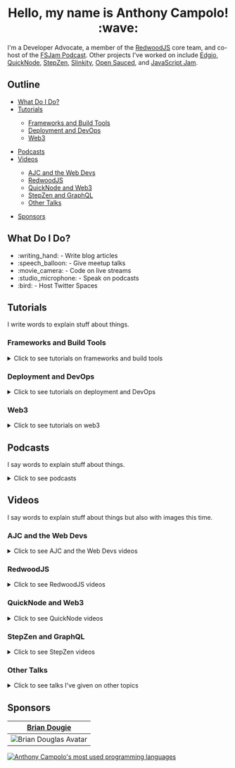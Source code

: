 <h1 align="center">
  Hello, my name is Anthony Campolo! :wave:
</h1>

<p align="left">
  I'm a Developer Advocate, a member of the <a href="https://redwoodjs.com/">RedwoodJS</a> core team, and co-host of the <a href="https://fsjam.org/">FSJam Podcast</a>. Other projects I've worked on include <a href="https://edg.io/">Edgio</a>, <a href="https://quicknode.com/">QuickNode</a>, <a href="https://stepzen.com/">StepZen</a>, <a href="https://slinkity.dev/">Slinkity</a>, <a href="https://opensauced.pizza/">Open Sauced</a>, and <a href="https://www.javascriptjam.com/">JavaScript Jam</a>.
</p>

<h2>Outline</h2>

<ul>
  <li><a href="#what-do-i-do">What Do I Do?</a></li>
  <li><a href="#tutorials">Tutorials</a></li>
  <ul>
    <li><a href="#frameworks-and-build-tools">Frameworks and Build Tools</a></li>
    <li><a href="#deployment-and-devops">Deployment and DevOps</a></li>
    <li><a href="#web3">Web3</a></li>
  </ul>
</ul>
<ul>
  <li><a href="#podcasts">Podcasts</a></li>
  <li><a href="#videos">Videos</a></li>
  <ul>
    <li><a href="#ajc-and-the-web-devs">AJC and the Web Devs</a></li>
    <li><a href="#redwoodjs">RedwoodJS</a></li>
    <li><a href="#quicknode-and-web3">QuickNode and Web3</a></li>
    <li><a href="#stepzen-and-graphql">StepZen and GraphQL</a></li>
    <li><a href="#other-talks">Other Talks</a></li>
  </ul>
</ul>
<ul>
  <li><a href="#sponsors">Sponsors</a></li>
</ul>

<h2>What Do I Do?</h2>

<ul>
  <li>:writing_hand: - Write blog articles</li>
  <li>:speech_balloon: - Give meetup talks</li>
  <li>:movie_camera: - Code on live streams</li>
  <li>:studio_microphone: - Speak on podcasts</li>
  <li>:bird: - Host Twitter Spaces</li>
</ul>

## Tutorials

I write words to explain stuff about things.

### Frameworks and Build Tools

<details>
  <summary>Click to see tutorials on frameworks and build tools</summary><br>

  | Blog                                                                                                           | Repo                                                                      |
  | -------------------------------------------------------------------------------------------------------------- | ------------------------------------------------------------------------- |
  | [A First Look at tRPC](https://ajcwebdev.com/first-look-trpc/)                                                 | [Repo](https://github.com/ajcwebdev/a-first-look/tree/main/trpc)          |
  | [A First Look at SolidStart](https://ajcwebdev.com/first-look-solidstart/)                                     | [Repo](https://github.com/ajcwebdev/a-first-look/tree/main/solidstart)    |
  | [A First Look at create-t3-app](https://ajcwebdev.com/first-look-create-t3-app/)                               | [Repo](https://github.com/ajcwebdev/a-first-look/tree/main/t3)            |
  | [A First Look at Astro](https://ajcwebdev.com/first-look-astro/)                                               | [Repo](https://github.com/ajcwebdev/a-first-look/tree/main/astro)         |
  | [A First Look at Oak](https://ajcwebdev.com/first-look-oak/)                                                   | [Repo](https://github.com/ajcwebdev/a-first-look/tree/main/oak)           |
  | [A First Look at Nuxt 3](https://ajcwebdev.com/first-look-nuxt-3/)                                             | [Repo](https://github.com/ajcwebdev/a-first-look/tree/main/nuxt3)         |
  | [A First Look at GraphQL Helix](https://ajcwebdev.com/first-look-gql-helix/)                                   | [Repo](https://github.com/ajcwebdev/a-first-look/tree/main/graphql-helix) |
  | [A First Look at KeystoneJS](https://ajcwebdev.com/first-look-keystonejs/)                                     | TODO                                                                      |
  | [A First Look at Slinkity](https://ajcwebdev.com/first-look-slinkity/)                                         | [Repo](https://github.com/ajcwebdev/a-first-look/tree/main/slinkity)      |
  | [A First Look at React 18 with Vite/Netlify](https://ajcwebdev.com/first-look-react-18-with-vite-and-netlify/) | [Repo](https://github.com/ajcwebdev/a-first-look/tree/main/react18)       |
  | [A First Look at Remix](https://ajcwebdev.com/first-look-remix/)                                               | [Repo](https://github.com/ajcwebdev/a-first-look/tree/main/remix)         |
  | [A First Look at Vite](https://ajcwebdev.com/first-look-vite/)                                                 | [Repo](https://github.com/ajcwebdev/a-first-look/tree/main/vite)          |
  | [A First Look at SvelteKit](https://ajcwebdev.com/first-look-sveltekit/)                                       | [Repo](https://github.com/ajcwebdev/a-first-look/tree/main/sveltekit)     |
</details>

### Deployment and DevOps

<details>
  <summary>Click to see tutorials on deployment and DevOps</summary><br>

  | Blog                                                                                                     | Repo                                                                         |
  | -------------------------------------------------------------------------------------------------------- | ---------------------------------------------------------------------------- |
  | [A First Look at Pulumi](https://ajcwebdev.com/first-look-pulumi/)                                       | [Repo](https://github.com/ajcwebdev/a-first-look/tree/main/pulumi)           |
  | [A First Look at AWS Fargate](https://ajcwebdev.com/first-look-aws-fargate/)                             | TODO                                                                         |
  | [A First Look at Serverless Cloud](https://ajcwebdev.com/first-look-serverless-cloud/)                   | [Repo](https://github.com/ajcwebdev/a-first-look/tree/main/serverless-cloud) |
  | [A First Look at Fly](https://ajcwebdev.com/first-look-fly/)                                             | [Repo](https://github.com/ajcwebdev/a-first-look/tree/main/fly)              |
  | [A First Look at GitHub Actions](https://ajcwebdev.com/first-look-github-actions/)                       | [Repo](https://github.com/ajcwebdev/a-first-look/tree/main/actions)          |
  | [A First Look at PostGraphile with Railway](https://ajcwebdev.com/first-look-postgraphile-with-railway/) | TODO                                                                         |
  | [A First Look at Docker](https://ajcwebdev.com/first-look-docker/)                                       | [Repo](https://github.com/ajcwebdev/a-first-look/tree/main/docker)           |
  | [A First Look at Azure Functions](https://ajcwebdev.com/first-look-azure-functions/)                     | [Repo](https://github.com/ajcwebdev/a-first-look/tree/main/azure)            |
  | [A First Look at Serverless Framework](https://ajcwebdev.com/first-look-serverless-framework/)           | [Repo](https://github.com/ajcwebdev/a-first-look/tree/main/serverless)       |
  | [A First Look at Architect](https://ajcwebdev.com/first-look-architect/)                                 | [Repo](https://github.com/ajcwebdev/a-first-look/tree/main/architect)        |
  | [A First Look at Amplify with Vite](https://ajcwebdev.com/first-look-amplify-with-vite/)                 | [Repo](https://github.com/ajcwebdev/a-first-look/tree/main/amplify)          |
  | [A First Look at AWS SAM](https://ajcwebdev.com/first-look-aws-sam/)                                     | [Repo](https://github.com/ajcwebdev/a-first-look/tree/main/sam)              |
  | [A First Look at AWS CDK](https://ajcwebdev.com/first-look-aws-cdk/)                                     | [Repo](https://github.com/ajcwebdev/a-first-look/tree/main/cdk)              |
  | [A First Look at Cloudflare Workers](https://ajcwebdev.com/first-look-cloudflare-workers/)               | [Repo](https://github.com/ajcwebdev/a-first-look/tree/main/workers)          |
  | [A First Look at Cloudflare Pages](https://ajcwebdev.com/first-look-cloudflare-pages/)                   | [Repo](https://github.com/ajcwebdev/a-first-look/tree/main/cfpages)          |
</details>

### Web3

<details>
  <summary>Click to see tutorials on web3</summary><br>

  | Blog                                                                                                                                                | Repo                                                                  |
  | --------------------------------------------------------------------------------------------------------------------------------------------------- | --------------------------------------------------------------------- |
  | [A First Look at IPFS](https://ajcwebdev.com/first-look-ipfs/)                                                                                      | [Repo](https://github.com/ajcwebdev/a-first-look/tree/main/ipfs)      |
  | [A First Look at Avalanche](https://www.quicknode.com/guides/other-chains/avalanche/how-to-create-a-dapp-on-avalanches-fuji-testnet-with-quicknode) | [Repo](https://github.com/ajcwebdev/a-first-look/tree/main/avalanche) |
  | [Storing NFT Information Off-Chain with Fauna](https://ajcwebdev.com/storing-nft-information-with-fauna/)                                           | TODO                                                                  |
  | [A First Look at Ethers and Hardhat](https://ajcwebdev.com/first-look-ethers-and-hardhat/)                                                          | [Repo](https://github.com/ajcwebdev/a-first-look/tree/main/ethers)    |
</details>

## Podcasts

I say words to explain stuff about things.

<details>
  <summary>Click to see podcasts</summary><br>

  | Date       | Show                                                                        | Episode                                                                                                                                                                                                                |
  | ---------- | --------------------------------------------------------------------------- | ---------------------------------------------------------------------------------------------------------------------------------------------------------------------------------------------------------------------- |
  | 2023-03-17 | [PodRocket](https://podrocket.logrocket.com/)                               | [Living on the Edge with Anthony Campolo](https://podrocket.logrocket.com/living-on-the-edge)                                                                                                                          |
  | 2022-10-12 | [Modern Web](https://modernweb.podbean.com/)                                | [Hot Takes on Frameworks: React, Solid, Qwik, Svelte, Astro, Fresh, Marko, & More!](https://modernweb.podbean.com/e/s09e17-modern-web-podcast-hot-takes-on-frameworks-react-solid-qwik-svelte-astro-fresh-marko-more/) |
  | 2022-09-28 | [vEmpire DDAO](https://www.youtube.com/@VEMP)                               | [The Side of Crypto You Don't Know](https://www.youtube.com/watch?v=rva6tbEiEWI)                                                                                                                                       |
  | 2022-09-15 | [Compressed.fm](https://www.compressed.fm/)                                 | [Leveraging Blockchain Infrastructure for Decentralized, Web3 Apps](https://www.compressed.fm/episode/82)                                                                                                              |
  | 2022-07-28 | [Jamstack Radio](https://www.heavybit.com/library/podcasts/jamstack-radio/) | [Blockchain Infrastructure with Anthony Campolo of QuickNode](https://www.heavybit.com/library/podcasts/jamstack-radio/ep-106-blockchain-infrastructure-with-anthony-campolo-of-quicknode/)                            |
  | 2022-04-22 | [PodRocket](https://podrocket.logrocket.com/)                               | [QuickNode with Anthony Campolo and Noah Hein](https://podrocket.logrocket.com/quicknode)                                                                                                                              |
  | 2022-01-11 | [JavaScript Jabber](https://topenddevs.com/podcasts/javascript-jabber/)     | [Simplifying Slinkity with Anthony Campolo](https://topenddevs.com/podcasts/javascript-jabber/episodes/simplifying-slinkity-with-anthony-campolo)                                                                      |
  | 2021-10-13 | [JavaScript Jam](https://www.javascriptjam.com/)                            | [RedwoodJS: The JS App Framework](https://www.youtube.com/watch?v=QubWxw4hl_A)                                                                                                                                         |
  | 2021-06-09 | [Does Not Compute](https://dnc.show/)                                       | [Anthony Campolo: Redwood, StepZen, and More](https://spec.fm/podcasts/does-not-compute/FzVJ74U3)                                                                                                                      |
  | 2021-05-28 | [Talking Serverless](https://www.talkingserverless.io/)                     | [Anthony Campolo Returns!](https://www.talkingserverless.io/episodes/ep-38%3A-anthony-campolo-returns!)                                                                                                                |
  | 2021-05-18 | [PodRocket](https://podrocket.logrocket.com/)                               | [GraphQL 101 with Anthony Campolo](https://podrocket.logrocket.com/graphql)                                                                                                                                            |
  | 2021-02-23 | [JavaScript Jabber](https://topenddevs.com/podcasts/javascript-jabber/)     | [RedwoodJS Brings Fullstack to the Jamstack with Anthony Campolo](https://topenddevs.com/podcasts/javascript-jabber/episodes/jsj-472-redwoodjs-brings-full-stack-to-the-jamstack-with-anthony-campolo)                 |
  | 2021-02-04 | [Web Rush](https://webrush.io/)                                             | [RedwoodJS with Anthony Campolo](https://webrush.io/episodes/episode-119-redwood-js-with-anthony-campolo)                                                                                                              |
  | 2021-01-26 | [Rails with Jason](https://www.codewithjason.com/rails-with-jason-podcast/) | [RedwoodJS with Anthony Campolo, RedwoodJS Core Advocate](https://www.codewithjason.com/podcast/9478234-081-redwoodjs-with-anthony-campolo-redwoodjs-core-advocate/)                                                   |
  | 2021-01-12 | [Does Not Compute](https://dnc.show/)                                       | [RedwoodJS with Anthony Campolo](https://spec.fm/podcasts/does-not-compute/SdKxPhhS)                                                                                                                                   |
  | 2020-10-04 | [Talking Serverless](https://www.talkingserverless.io/)                     | [Anthony Campolo RedwoodJS Contributor](https://www.talkingserverless.io/episodes/ep-30%3A-anthony-campolo-redwoodjs-contributor)                                                                                      |
  | 2020-09-29 | [That's My Jamstack](https://thatsmyjamstack.com/)                          | [Anthony Campolo on Fullstack Serverless Frameworks](https://thatsmyjamstack.com/posts/anthony-campolo/)                                                                                                               |
  | 2020-09-24 | [Jamstack Radio](https://www.heavybit.com/library/podcasts/jamstack-radio/) | [Studying the Stack with Anthony Campolo](https://www.heavybit.com/library/podcasts/jamstack-radio/ep-66-studying-the-stack-with-anthony-campolo/)                                                                     |
  | 2020-09-22 | [Smashing Podcast](https://podcast.smashingmagazine.com/)                   | [What Is RedwoodJS with Anthony Campolo](https://podcast.smashingmagazine.com/episodes/what-is-redwoodjs-with-anthony-campolo)                                                                                         |
</details>

## Videos

I say words to explain stuff about things but also with images this time.

### AJC and the Web Devs

<details>
  <summary>Click to see AJC and the Web Devs videos</summary><br>

  | Date       | Guest         | Talk                                                                 |
  | ---------- | ------------- | -------------------------------------------------------------------- |
  | 2022-11-01 | Ben Holmes    | [Astro SSR](https://www.youtube.com/watch?v=M93ImyH7hTI)             |
  | 2022-10-31 | Nick Taylor   | [Server Side Rendering](https://www.youtube.com/watch?v=bOUhX6pD27w) |
  | 2022-09-05 | Solo Stream   | [Bun](https://www.youtube.com/watch?v=-jF0g_YGPdI)                   |
  | 2022-08-30 | Ryan Carniato | [SolidJS](https://www.youtube.com/watch?v=KT-rfkQUPUQ)               |
  | 2022-08-22 | Ben Myers     | [Social Cards](https://www.youtube.com/watch?v=zSnKSlZLY-A)          |
</details>

### RedwoodJS

<details>
  <summary>Click to see RedwoodJS videos</summary><br>

  | Date       | Location         | Talk                                                                                                                              |
  | ---------- | ---------------- | --------------------------------------------------------------------------------------------------------------------------------- |
  | 2022-05-13 | Nick Taylor      | [RedwoodJS Walkthrough with Anthony Campolo](https://www.youtube.com/watch?v=URQSVmrr8Vo)                                         |
  | 2022-03-18 | Learn with Jason | [RedwoodJS 1.0](https://www.youtube.com/watch?v=wrGOSm7IYRQ)                                                                      |
  | 2021-05-19 | Jamstack Boston  | [Architecting Jamstack Applications with GraphQL](https://www.youtube.com/watch?v=rZvNpMv4spE)                                    |
  | 2021-03-26 | Some Antics      | [Secrets of Accessible Routing with the RedwoodJS Core Team](https://www.youtube.com/watch?v=LSuDHfAsBCE&ab_channel=BenMyers)     |
  | 2021-03-11 | Async            | [Fullstack Jamstack Development with RedwoodJS](https://www.youtube.com/watch?v=n1CUe6ArjD8)                                      |
  | 2021-02-28 | Events.lunch.dev | [Using Storybook with Redwood](https://www.youtube.com/watch?v=zYm1a39Lpgs)                                                       |
  | 2021-02-23 | GraphQL Denver   | [Fullstack GraphQL with RedwoodJS and AppSync](https://www.youtube.com/watch?v=v-3yXJ5sLsY)                                       |
  | 2021-02-02 | Some Antics      | [Putting RedwoodJS Docs to the Test](https://www.youtube.com/watch?v=ois3P63Yiwc)                                                 |
  | 2020-12-17 | JS Monthly       | [Building Fullstack Jamstack Applications with RedwoodJS](https://www.youtube.com/watch?v=x3NuaErh6vs)                            |
  | 2020-12-15 | Jamstack OPO     | [Building Fullstack Jamstack Applications with RedwoodJS](https://www.youtube.com/watch?v=RwZ1bWWRJQI)                            |
  | 2020-12-02 | Learn with Jason | [Let's Learn RedwoodJS!](https://www.youtube.com/watch?v=o9JVHmYvs9Q)                                                             |
  | 2020-10-28 | Mintbean         | [RedwoodJS and the Universal Deployment Machine](https://www.youtube.com/watch?v=QHmBRaizvxE)                                     |
  | 2020-09-24 | GraphQL Texas    | [Architecting a Fullstack Jamstack Application with FaunaDB, RedwoodJS, and GraphQL](https://www.youtube.com/watch?v=J-StXLZXG98) |
  | 2020-09-05 | Jamstack Denver  | [A First Look at RedwoodJS](https://www.youtube.com/watch?v=0krdC_D42IU)                                                          |
</details>

### QuickNode and Web3

<details>
  <summary>Click to see QuickNode videos</summary><br>

  | Date       | Location             | Talk                                                                                                         |
  | ---------- | -------------------- | ------------------------------------------------------------------------------------------------------------ |
  | 2022-07-29 | Composability Summit | [A Crash Course in web3 for web2 Developers](https://www.youtube.com/watch?v=kl5nNRKemkY)                    |
  | 2022-07-28 | QuickStreams         | [Using icy.tools, GraphQL, and Remix to Build an NFT Dashboard](https://www.youtube.com/watch?v=V3l8W3xQ3gQ) |
  | 2022-07-07 | Jamstack Boston      | [Web3 is Jamstack by Default](https://www.youtube.com/watch?app=desktop&v=mGeBVj6Mve0)                       |
  | 2022-07-06 | PurrfectDev          | [QuickNode Builds Infrastructure for the Future](https://www.youtube.com/watch?v=_eI89jkGdSU)                |
  | 2022-06-01 | QuickStreams         | [Taking Astro to the Moon with QuickNode](https://www.youtube.com/watch?v=0CGxaQ2xKtg)                       |
  | 2022-05-31 | Codementors          | [A First Look at Deploying Smart Contracts on Avalanche](https://www.youtube.com/watch?v=RvvMWGPJVUI)        |
  | 2022-05-15 | QuickStreams         | [A First Look at Avalanche](https://www.youtube.com/watch?v=r2GIxZ1KMQE)                                     |
  | 2022-04-29 | ETHAmsterdam         | [Optimistic Rollups and Sidechains](https://www.youtube.com/watch?v=xtLmrKsFPvg)                             |
</details>

### StepZen and GraphQL

<details>
  <summary>Click to see StepZen videos</summary><br>
  
  | Date       | Guest/Location   | Episode                                                                                                                           |
  | ---------- | ---------------- | --------------------------------------------------------------------------------------------------------------------------------- |
  | 2022-03-30 | PurrfectDev      | [Managing Multiple Data Sources in GraphQL](https://www.youtube.com/watch?v=-NcWWkfPcSM)                                          |
  | 2022-01-10 | Practical Dev    | [Walkthrough Wednesday with Anthony Campolo](https://www.youtube.com/watch?v=pwO_dTYUFT8)                                         |
  | 2022-01-06 | StepZen Stream   | [Analyze Sentiment of Dev.to Blog Comments with Google's Cloud Natural Language API](https://www.youtube.com/watch?v=O06cdhlYZVM) |
  | 2021-12-22 | Frontend Horse   | [Integrating APIs with StepZen GraphQL Studio](https://www.youtube.com/watch?v=17VYX2AW4Jg)                                       |
  | 2021-11-05 | Alex Trost       | [Connecting to Prismic's REST API with StepZen](https://www.youtube.com/watch?v=69MtoZrvKts)                                      |
  | 2021-10-29 | Ben Holmes       | [Bringing Dynamic Content to Static 11ty Sites with Slinkity and GraphQL](https://www.youtube.com/watch?v=Od-xAgNaDdY)            |
  | 2021-10-15 | Sean Keegan      | [Testing a StepZen GraphQL API with Postman](https://www.youtube.com/watch?v=TjrDzDdj1J4&ab_channel=StepZen)                      |
  | 2021-10-08 | StepZen Stream   | [StepZen 101 - What is StepZen and How Does it Work?](https://www.youtube.com/watch?v=fe5nye62USc)                                |
  | 2021-09-14 | Paul Copplestone | [Techniques for Connecting to a PostgreSQL Database with StepZen and Supabase](https://www.youtube.com/watch?v=sBEFTfUfxbk)       |
  | 2021-08-20 | Facundo Giuliani | [How to mix data from Storyblok CMS with your own project using StepZen](https://www.youtube.com/watch?v=gDxYEUIzRMQ)             |
  | 2021-07-23 | Greg Schier      | [Deploying Railway Applications](https://www.youtube.com/watch?v=nFu_WgudLlY)                                                     |
  | 2021-07-09 | StepZen Stream   | [Creating a Mesh of GraphQL API's with StepZen's `@graphql` Directive](https://www.youtube.com/watch?v=beTNUsQb2ew)               |
  | 2021-04-16 | Mintbean         | [Intro to GraphQL](https://www.youtube.com/watch?v=xwbi_s6v3sg)                                                                   |
  | 2021-01-07 | Mintbean         | [Fullstack GraphQL with AppSync](https://www.youtube.com/watch?v=I8jBOfNLDNw)                                                     |
</details>

### Other Talks

<details>
  <summary>Click to see talks I've given on other topics</summary><br>

  | Date       | Location                    | Talk                                                                                                          |
  | ---------- | --------------------------- | ------------------------------------------------------------------------------------------------------------- |
  | 2022-08-11 | Teach Jenn Tech             | [Readme Driven Development](https://www.youtube.com/watch?v=UBKlAms2VNQ)                                      |
  | 2022-07-14 | Some Antics                 | [Deploy a Site to the Decentralized Web with IPFS](https://www.youtube.com/watch?v=GJQZkm2ut0E)               |
  | 2022-07-05 | Teach Jenn Tech             | [Deploy a React App with Vite and Vercel](https://www.youtube.com/watch?v=bU-zAAd5FyM)                        |
  | 2021-11-03 | Jamstack Seattle            | [The Jamstack Goes Fullstack](https://www.youtube.com/watch?v=1bYvPcCkbBI)                                    |
  | 2021-11-03 | Some Antics                 | [Building APIs with Deno and Oak](https://www.youtube.com/watch?v=ssosKWNIcwM)                                |
  | 2021-08-09 | Some Antics                 | [Vite and the Next Generation of Frontend Tooling](https://www.youtube.com/watch?v=gRzWZpRmkv0)               |
  | 2021-02-10 | Svelte Society Bay Area     | [Optimize your Site for SEO with Elder.js with Anthony Campolo](https://www.youtube.com/watch?v=Ru5_2spFjQg)  |
  | 2021-01-14 | Mintbean                    | [Optimize your SEO with Elder.js](https://www.youtube.com/watch?v=R-GrUe5fIlg)                                |
  | 2020-12-17 | Mintbean                    | [Building an App from Scratch with Nuxt.js](https://www.youtube.com/watch?v=6dy88IEvtO8)                      |
  | 2020-10-18 | Open Sauced                 | [A Bootcamp Student’s Contribution to Open Source](https://www.youtube.com/watch?v=yEyz2WXrqdo)               |
  | 2020-10-06 | Paris Deno                  | [Deno Crate Organization](https://www.youtube.com/watch?v=AOvg_GbnsbA)                                        |
</details>

## Sponsors

| [Brian Dougie](https://github.com/bdougie)                                          |
| ----------------------------------------------------------------------------------- |
| ![Brian Douglas Avatar](https://avatars0.githubusercontent.com/u/5713670?s=200&v=4) |

[![Anthony Campolo's most used programming languages](https://github-readme-stats-git-masterrstaa-rickstaa.vercel.app/api/top-langs/?username=ajcwebdev&layout=compact&theme=tokyonight)](https://github.com/anuraghazra/github-readme-stats)
